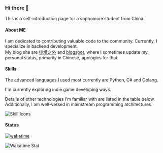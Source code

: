 ### Hi there 👋
This is a self-introduction page for a sophomore student from China.  


#### About ME
I am dedicated to contributing valuable code to the community. Currently, I specialize in backend development.     
My blog site are [绯境之外](https://www.scarletborder.cn) and [blogspot](https://scarletborder.blogspot.com), where I sometimes update my personal status, primarily in Chinese, apologies for that.   

#### Skills
The advanced languages I used most currently are Python, C# and Golang.

I'm currently exploring indie game developing ways.

Details of other technologies I'm familiar with are listed in the table below. Additionally, I am well-versed in mainstream programming architectures.   

![Skill Icons](https://skillicons.dev/icons?i=aws,c,cloudflare,cmake,cpp,cs,css,debian,docker,fastapi,git,github,githubactions,gmail,godot,golang,html,ipfs,javascript,latex,linux,markdown,mysql,mongo,nginx,nodejs,postman,powershell,python,pytorch,qt,redis,react,regex,rust,sqlite,ubuntu,v,vim,visualstudio,vscode,windows&theme=dark&perline=10)

#### Status
[![wakatime](https://wakatime.com/badge/user/306f2016-648f-4ed3-822c-e9d658a056c8.svg)](https://wakatime.com/@306f2016-648f-4ed3-822c-e9d658a056c8)  

![Wakatime Stat](https://github-readme-stats.vercel.app/api/wakatime?username=scarletborder&hide_border=true&layout=compact&theme=transparent&custom_title=TimeForLastSevenDays)



<!--
**scarletborder/scarletborder** is a ✨ _special_ ✨ repository because its `README.md` (this file) appears on your GitHub profile.

Here are some ideas to get you started:

- 🔭 I’m currently working on ...
- 🌱 I’m currently learning ...
- 👯 I’m looking to collaborate on ...
- 🤔 I’m looking for help with ...
- 💬 Ask me about ...
- 📫 How to reach me: ...
- 😄 Pronouns: ...
- ⚡ Fun fact: ...
-->
